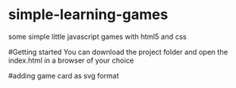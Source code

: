 # simple-learning-games
some simple little javascript games with html5 and css

#Getting started
You can download the project folder and open the index.html in a browser of your choice

#adding game card as svg format